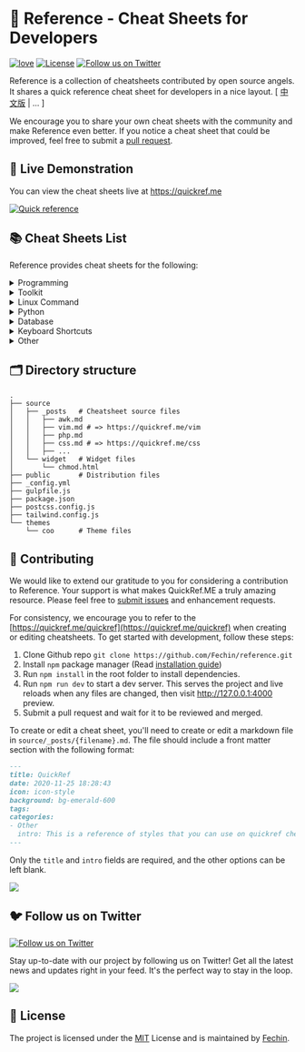 # 📖 Reference - Cheat Sheets for Developers

[![love](https://badgen.net/badge/make%20with/love/pink)](#)
[![License](https://badgen.net/badge/license/MIT/blue)](https://github.com/Fechin/reference/blob/main/LICENSE)
[![Follow us on Twitter](https://img.shields.io/twitter/follow/FechinLi?style=social)](https://twitter.com/FechinLi)


Reference is a collection of cheatsheets contributed by open source angels. It shares a quick reference cheat sheet for developers in a nice layout. \[ [中文版](https://github.com/jaywcjlove/reference) | ... \]

We encourage you to share your own cheat sheets with the community and make Reference even better. If you notice a cheat sheet that could be improved, feel free to submit a [pull request](#-contributing).




## 👀 Live Demonstration

You can view the cheat sheets live at https://quickref.me

[![Quick reference](https://quickref.me/assets/image/preview.png)](https://quickref.me/)


## 📚 Cheat Sheets List

Reference provides cheat sheets for the following:


<details>
<summary>Programming</summary>

- [Kubernetes](https://quickref.me/kubernetes.html): This page contains a list of commonly used kubectl commands and flags.
- [ES6](https://quickref.me/es6.html): A quick reference cheatsheet of what's new in JavaScript for ES2015, ES2016, ES2017, ES2018 and beyond
- [MATLAB](https://quickref.me/matlab.html): This quick reference cheat sheet provides an example introduction to using the [MATLAB](https://mathworks.cn/) scientific computing language to get started quickly
- [C](https://quickref.me/c.html): C quick reference cheat sheet that provides basic syntax and methods.
- [INI](https://quickref.me/ini.html): This is a quick reference cheat sheet for understanding and writing INI-format configuration files.
- [LaTeX](https://quickref.me/latex.html): This cheat sheet summarizes a reference list of [LaTeX](https://www.latex-project.org/) commonly used display math notation and some application examples of [KaTeX](https://katex.org/).
- [Rust](https://quickref.me/rust.html): The Rust quick reference cheat sheet that aims at providing help on writing basic syntax and methods.
- [C#](https://quickref.me/cs.html): C# quick reference cheat sheet that provides basic syntax and methods.
- [Laravel](https://quickref.me/laravel.html): [Laravel](https://laravel.com/docs/8.x/) is an expressive and progressive web application framework for PHP. 
This cheat sheet provides a reference for common commands and features for Laravel 8.
- [Dart](https://quickref.me/dart.html): A Dart cheat sheet with the most important concepts, functions, methods, and more. A complete quick reference for beginners.
- [JSON](https://quickref.me/json.html): This is a quick reference cheat sheet for understanding and writing JSON format configuration files.
- [HTML](https://quickref.me/html.html): This HTML quick reference cheat sheet lists the common HTML and HTML5 tags in readable layout.
- [GraphQL](https://quickref.me/graphql.html): This quick reference cheat sheet provides a brief overview of GraphQL.
- [C++](https://quickref.me/cpp.html): C++ quick reference cheat sheet that provides basic syntax and methods.
- [Java](https://quickref.me/java.html): This cheat sheet is a crash course for Java beginners and help review the basic syntax of the Java language.
- [PHP](https://quickref.me/php.html): This [PHP](https://www.php.net/manual/en/) cheat sheet provides a reference for quickly looking up the correct syntax for the code you use most frequently.
- [Docker](https://quickref.me/docker.html): This is a quick reference cheat sheet for [Docker](https://docs.docker.com/get-started/). And you can find the most common Docker commands here.
- [TOML](https://quickref.me/toml.html): This is a quick reference cheat sheet to the TOML format configuration file syntax.
- [YAML](https://quickref.me/yaml.html): This is a quick reference cheat sheet for understanding and writing YAML format configuration files.
- [CSS 3](https://quickref.me/css.html): This is a quick reference cheat sheet for CSS goodness, listing selector syntax, properties, units and other useful bits of information.
- [jQuery](https://quickref.me/jquery.html): This [jQuery](https://jquery.com/) cheat sheet is a great reference for both beginners and experienced developers.
- [JavaScript](https://quickref.me/javascript.html): A JavaScript cheat sheet with the most important concepts, functions, methods, and more. A complete quick reference for beginners.
- [Python](https://quickref.me/python.html): The [Python](https://www.python.org/) cheat sheet is a one-page reference sheet for the Python 3 programming language.
- [Sass](https://quickref.me/sass.html): This is a quick reference cheat sheet that lists the most useful features of [SASS](https://sass-lang.com).
- [Go](https://quickref.me/go.html): This cheat sheet provided basic syntax and methods to help you using [Go](https://go.dev/).
- [Markdown](https://quickref.me/markdown.html): This is a quick reference cheat sheet to the Markdown syntax.
- [Bash](https://quickref.me/bash.html): This is a quick reference cheat sheet to getting started with linux bash shell scripting.

</details>

<details>
<summary>Toolkit</summary>

- [ChatGPT](https://quickref.me/chatgpt.html): This cheat sheet lists out prompts and tips from all over the world on how to use ChatGPT effectively
- [VSCode](https://quickref.me/vscode.html): This VSCode (Visual Studio Code) quick reference cheat sheet shows its keyboard shortcuts and commands.
- [Mitmproxy](https://quickref.me/mitmproxy.html): [mitmproxy](https://mitmproxy.org/) is a free and open source interactive HTTPS proxy. This is a quick reference cheat sheet to the mitmproxy.
- [XPath](https://quickref.me/xpath.html): This is an [XPath](https://en.wikipedia.org/wiki/XPath) selectors cheat sheet, which lists commonly used XPath positioning methods and CSS selectors
- [Emacs](https://quickref.me/emacs.html): [Emacs](https://www.gnu.org/software/emacs) is the extensible, customizable, self-documenting real time display text editor.
This reference was made for Emacs 27.
- [Emmet](https://quickref.me/emmet.html): [Emmet](https://emmet.io/) is a web-developer’s toolkit for boosting HTML & CSS code writing, which allows you to write large HTML code blocks at speed of light using well-known CSS selectors.
- [RegEX](https://quickref.me/regex.html): A quick reference for regular expressions (regex), including symbols, ranges, grouping, assertions and some sample patterns to get you started.
- [Vim](https://quickref.me/vim.html): A useful collection of [Vim](http://www.vim.org/) 8.2 quick reference cheat sheets to help you learn vim editor faster.

</details>

<details>
<summary>Linux Command</summary>

- [Curl](https://quickref.me/curl.html): This [Curl](https://github.com/curl/curl) cheat sheet contains commands and examples of some common Curl tricks.
- [PM2](https://quickref.me/pm2.html): [PM2] is a daemon process manager that will help you manage and keep your application online. Getting started with PM2 is straightforward, it is offered as a simple and intuitive CLI.
- [Chmod](https://quickref.me/chmod.html): This quick reference cheat sheet provides a brief overview of file permissions, and the operation of the chmod command
- [Tmux](https://quickref.me/tmux.html): The tmux cheat sheet quick reference of most commonly used shortcuts and commands
- [Lsof](https://quickref.me/lsof.html): This quick reference cheat sheet provides various for using lsof command.
- [SSH](https://quickref.me/ssh.html): This quick reference cheat sheet provides various for using SSH.
- [Netstat](https://quickref.me/netstat.html): This quick reference cheat sheet provides various for using netstat command.
- [Screen](https://quickref.me/screen.html): This is a quick reference guide cheat sheet for the screen command.
- [Awk](https://quickref.me/awk.html): This is a one page quick reference cheat sheet to the [GNU awk](https://www.gnu.org/software/gawk/manual/gawk.html), which covers commonly used awk expressions and commands.
- [Find](https://quickref.me/find.html): This is a quick reference list of cheatsheet for linux find command, contains common options and examples.
- [Sed](https://quickref.me/sed.html): [Sed](https://www.gnu.org/software/sed/manual/sed.html) is a stream editor, this sed cheat sheet contains sed commands and some common sed tricks.
- [Cron](https://quickref.me/cron.html): [Cron](https://en.wikipedia.org/wiki/Cron) is most suitable for scheduling repetitive tasks. Scheduling one-time tasks can be accomplished using the associated at utility.
- [Git](https://quickref.me/git.html): This cheat sheet summarizes commonly used Git command line instructions for quick reference.
- [Grep](https://quickref.me/grep.html): This cheat sheet is intended to be a quick reminder for the main concepts involved in using the command line program grep and assumes you already understand its usage.
- [Netcat](https://quickref.me/nc.html): This cheat sheet provides various for using Netcat on both Linux and Unix.

</details>

<details>
<summary>Python</summary>

- [Numpy](https://quickref.me/numpy.html): [NumPy](https://numpy.org/) is the fundamental package for scientific computing with Python. This cheat sheet is a quick reference for NumPy beginners.

</details>

<details>
<summary>Database</summary>

- [Neo4j](https://quickref.me/neo4j.html): A Neo4j cheat sheet with getting started resources and information on how to query the database with Cypher.
- [PostgreSQL](https://quickref.me/postgres.html): The [PostgreSQL](https://www.postgresql.org/docs/current/) cheat sheet provides you with the common PostgreSQL commands and statements.
- [Redis](https://quickref.me/redis.html): This is a [redis](https://redis.io/) quick reference cheat sheet that lists examples of redis commands
- [MySQL](https://quickref.me/mysql.html): The SQL cheat sheet provides you with the most commonly used SQL statements for your reference.

</details>

<details>
<summary>Keyboard Shortcuts</summary>

- [Adobe Photoshop](https://quickref.me/adobe-photoshop.html): A visual cheat-sheet for the 283 keyboard shortcuts found in Adobe Photoshop
- [Apex Legends](https://quickref.me/apex-legends.html): A visual cheat-sheet for the 27 default keyboard shortcuts found in Apex Legends
- [Figma](https://quickref.me/figma.html): A visual cheat-sheet for the 119 keyboard shortcuts found in Figma
- [Microsoft Teams](https://quickref.me/microsoft-teams.html): A visual cheat-sheet for the 38 keyboard shortcuts found in Microsoft Teams
- [TablePlus](https://quickref.me/table-plus.html): A visual cheat-sheet for the 34 keyboard shortcuts found in TablePlus
- [Bear](https://quickref.me/bear-notes.html): A visual cheat-sheet for the 66 keyboard shortcuts found in Bear. This application is MacOS-only.
- [Feedly](https://quickref.me/feedly.html): A visual cheat-sheet for the 25 keyboard shortcuts found on the Feedly app
- [FileZilla](https://quickref.me/filezilla.html): A visual cheat-sheet for the 30 keyboard shortcuts found on the FileZilla program
- [Reddit](https://quickref.me/reddit.html): A visual cheat-sheet for the 17 keyboard shortcuts found on Reddit.com
- [Slack](https://quickref.me/slack.html): A visual cheat-sheet for the 62 keyboard shortcuts found in Slack
- [SoundCloud](https://quickref.me/soundcloud.html): A visual cheat-sheet for the 22 keyboard shortcuts found on SoundCloud
- [Twitter](https://quickref.me/twitter.html): A visual cheat-sheet for the 26 keyboard shortcuts found on Twitter
- [Android Studio](https://quickref.me/android-studio.html): A visual cheat-sheet for the 130 keyboard shortcuts found in the Andriod Studio software
- [Github](https://quickref.me/github.html): A visual cheat-sheet for the 80 keyboard shortcuts found on Github.com
- [Shopify](https://quickref.me/shopify.html): A visual cheat-sheet for the 50 keyboard shortcuts found on the Shopify website
- [Zoom](https://quickref.me/zoom.html): A visual cheat-sheet for the 32 keyboard shortcuts found in Zoom. These shortcuts are for MacOS, for Windows visit /zoom-windows.
- [Adobe XD](https://quickref.me/adobe-xd.html): A visual cheat-sheet for the 97 keyboard shortcuts found in Adobe XD
- [Firefox](https://quickref.me/firefox.html): A visual cheat-sheet for the 116 keyboard shortcuts found in Firefox
- [PhpStorm](https://quickref.me/phpstorm.html): A visual cheat-sheet for the 96 keyboard shortcuts found in JetBrains PhpStorm
- [Postman](https://quickref.me/postman.html): A visual cheat-sheet for the 23 keyboard shortcuts found in Postman
- [Webflow](https://quickref.me/webflow.html): A visual cheat-sheet for the 41 keyboard shortcuts found in Webflow
- [Adobe Lightroom CC](https://quickref.me/adobe-lightroom.html): A visual cheat-sheet for the 251 keyboard shortcuts found in Adobe Lightroom CC
- [1Password](https://quickref.me/1password.html): A cheat sheet for 1password's keyboard shortcuts in Mac, Windows, iOS, Linux.
- [Affinity Designer](https://quickref.me/affinity-designer.html): A visual cheat-sheet for the 108 keyboard shortcuts found in Affinity Designer
- [Pocket](https://quickref.me/pocket.html): A visual cheat-sheet for the 36 keyboard shortcuts found on Pocket for Web
- [Trello](https://quickref.me/trello.html): A visual cheat-sheet for the 29 keyboard shortcuts found on Trello
- [Audacity](https://quickref.me/audacity.html): A visual cheat-sheet for the 135 default keyboard shortcuts found in Audacity
- [Framer X](https://quickref.me/framer-x.html): A visual cheat-sheet for the 45 keyboard shortcuts found in Framer X. This application is MacOS-only.
- [Google Drive](https://quickref.me/google-drive.html): A visual cheat-sheet for the 54 keyboard shortcuts found in Google Drive on the web
- [PuTTy](https://quickref.me/putty.html): A visual cheat-sheet for the 32 keyboard shortcuts found on the PuTTy app
- [Sequel Pro](https://quickref.me/sequel-pro.html): A visual cheat-sheet for the 71 keyboard shortcuts found in Sequel Pro. This application is MacOS-only.
- [Apple Music](https://quickref.me/apple-music.html): A visual cheat-sheet for the 62 keyboard shortcuts found in the Apple Music app. This application is MacOS-only.
- [Blender](https://quickref.me/blender.html): A visual cheat-sheet for the 187 keyboard shortcuts found in Blender
- [Obsidian](https://quickref.me/obsidian.html): A visual cheat-sheet for the 17 keyboard shortcuts found in the Obsidian knowledge base app.
- [Telegram Desktop](https://quickref.me/telegram.html): A visual cheat-sheet for the 37 keyboard shortcuts found on the Telegram Desktop app
- [YouTube](https://quickref.me/youtube.html): A visual cheat-sheet for the 18 keyboard shortcuts found on YouTube.com
- [Airtable](https://quickref.me/airtable.html): A visual cheat-sheet for the 36 keyboard shortcuts found in Airtable
- [Bitbucket](https://quickref.me/bitbucket.html): A visual cheat-sheet for the 35 keyboard shortcuts found on Bitbucket
- [Fortnite](https://quickref.me/fortnite.html): A visual cheat-sheet for the 26 default keyboard shortcuts found in Fortnite
- [Gmail](https://quickref.me/gmail.html): A visual cheat-sheet for the 90 keyboard shortcuts found on Gmail
- [Sketch](https://quickref.me/sketch.html): A visual cheat-sheet for the 149 keyboard shortcuts found in Sketch. This application is MacOS-only.
- [Spotify](https://quickref.me/spotify.html): A visual cheat-sheet for the 23 keyboard shortcuts found in Spotify
- [Brave Browser](https://quickref.me/brave.html): A visual cheat-sheet for the 64 keyboard shortcuts found in the Brave browser
- [KanbanMail](https://quickref.me/kanbanmail.html): A visual cheat-sheet for the 29 keyboard shortcuts found in KanbanMail
- [Microsoft Outlook](https://quickref.me/outlook.html): A visual cheat-sheet for the 210 keyboard shortcuts found in Microsoft Outlook
- [Principle](https://quickref.me/principle.html): A visual cheat-sheet for the 30 keyboard shortcuts found in Principle. This application is MacOS-only.
- [Skype](https://quickref.me/skype.html): A visual cheat-sheet for the 31 keyboard shortcuts found in Skype
- [Arduino IDE](https://quickref.me/arduino.html): A visual cheat-sheet for the 12 keyboard shortcuts found in the Arduino IDE
- [Asana](https://quickref.me/asana.html): A visual cheat-sheet for the 40 keyboard shortcuts found in Asana
- [Code Editor for iOS](https://quickref.me/code-editor-ios.html): A visual cheat-sheet for the 43 keyboard shortcuts found in the Code Editor for iOS app. This application is MacOS-only.
- [Jira](https://quickref.me/jira.html): A visual cheat-sheet for the 44 keyboard shortcuts found in Jira
- [Quip.com](https://quickref.me/quip.html): A visual cheat-sheet for the 52 keyboard shortcuts found in Quip
- [WordPress](https://quickref.me/wordpress.html): A visual cheat-sheet for the 34 keyboard shortcuts found in the WordPress visual editor
- [Chrome Developer Tools](https://quickref.me/chrome-devtools.html): A visual cheat-sheet for the 56 keyboard shortcuts found in Chrome's Developer Tools
- [GIMP](https://quickref.me/gimp.html): A visual cheat-sheet for the 97 keyboard shortcuts found in GIMP
- [Google Chrome](https://quickref.me/google-chrome.html): A visual cheat-sheet for the 65 keyboard shortcuts found in Google Chrome
- [Todoist](https://quickref.me/todoist.html): A visual cheat-sheet for the 37 keyboard shortcuts found in Todoist
- [TickTick](https://quickref.me/ticktick.html): A visual cheat-sheet for the 25 keyboard shortcuts found in the TickTick desktop app
- [VLC Player](https://quickref.me/vlc.html): A visual cheat-sheet for the 82 keyboard shortcuts found in VLC Player
- [Missive](https://quickref.me/missive.html): A visual cheat-sheet for the 83 keyboard shortcuts found in Missive
- [Origami Studio](https://quickref.me/origami.html): A visual cheat-sheet for the 71 keyboard shortcuts found in Origami Studio. This application is MacOS-only.
- [Sublime Text](https://quickref.me/sublime-text.html): A visual cheat-sheet for the 49 keyboard shortcuts found in Sublime Text
- [Transmit](https://quickref.me/transmit.html): A visual cheat-sheet for the 62 keyboard shortcuts found in Transmit. This application is MacOS-only.
- [Affinity Photo](https://quickref.me/affinity-photo.html): A visual cheat-sheet for the 177 keyboard shortcuts found in Affinity Photo
- [Monday.com](https://quickref.me/monday.html): A visual cheat-sheet for the 24 keyboard shortcuts found on Monday.com
- [Proto.io](https://quickref.me/proto-io.html): A visual cheat-sheet for the 48 keyboard shortcuts found in Proto.io
- [Superhuman](https://quickref.me/superhuman.html): A visual cheat-sheet for the 105 keyboard shortcuts found in Superhuman. This application is MacOS-only.
- [Vivaldi Browser](https://quickref.me/vivaldi.html): A visual cheat-sheet for the 69 default keyboard shortcuts found in the Vivaldi browser
- [Finder](https://quickref.me/finder.html): A visual cheat-sheet for the 55 keyboard shortcuts found in Finder. This application is part of MacOS.
- [GitLab](https://quickref.me/gitlab.html): A visual cheat-sheet for the 58 keyboard shortcuts found in GitLab
- [Guitar Pro](https://quickref.me/guitar-pro.html): A visual cheat-sheet for the 129 keyboard shortcuts found in Guitar Pro
- [Roam Research](https://quickref.me/roam.html): A visual cheat-sheet for the 45 keyboard shortcuts found on Roam Research
- [SketchUp Pro](https://quickref.me/sketchup.html): A visual cheat-sheet for the 135 default keyboard shortcuts found in SketchUp Pro
- [Unity 3D](https://quickref.me/unity-3d.html): A visual cheat-sheet for the 50 keyboard shortcuts found in Unity 3D
- [IntelliJ IDEA](https://quickref.me/idea.html): IntelliJ IDEA is a very good Java IDE, most of its commands have shortcuts to keep your hands from leaving the keyboard
- [WebStorm](https://quickref.me/webstorm.html): This quick reference cheat sheet lists the default keyboard shortcuts for WebStorm running on Windows/Linux or Mac

</details>

<details>
<summary>Other</summary>

- [Google Search](https://quickref.me/google-search.html): This quick reference cheat sheet lists of Google advanced search operators.
- [ASCII Code](https://quickref.me/ascii-code.html): This cheatsheet is a complete list of ASCII Code Table with their numbers and names.
- [Aspect Ratio](https://quickref.me/aspect-ratio.html): This cheat sheet lists some common aspect ratios and their pixel resolutions. Always confirm your final delivery ratio when shooting.
- [HTML Characters Entities](https://quickref.me/html-char.html): This cheatsheet is a complete list of HTML entities with their numbers and names. Also included is a full list of ASCII characters that can be represented in HTML.
- [ISO 639-1 Language Code](https://quickref.me/iso-639-1.html): This is a list of the ISO language codes that conform to the ISO 639-1 standard, it provide reference for multi-language website.
- [Resolutions](https://quickref.me/resolutions.html): This cheat sheet lists screen sizes, viewport size and CSS media queries for popular Phones, Tablets, Laptops and Watches
- [HTTP Status Code](https://quickref.me/http-status-code.html): The http status codes cheat sheet. a quick reference to every HTTP status code.
- [Emoji](https://quickref.me/emoji.html): Some of the emoji codes are not super easy to remember, so here is a little cheat sheet.
- [QuickRef](https://quickref.me/quickref.html): This is the magic syntax variant manual that you can use on QuickRef.ME, It's a good practice for contributors.
- [MIME types](https://quickref.me/mime.html): This cheat sheet lists some common MIME types for the Web. You can look in the [IANA/MIME Media Types registry](http://www.iana.org/assignments/media-types/index.html) which contains all registered MIME types.

</details>



## 🗂️ Directory structure
```
.
├── source
│   ├── _posts   # Cheatsheet source files
│   │   ├── awk.md
│   │   ├── vim.md # => https://quickref.me/vim
│   │   ├── php.md
│   │   ├── css.md # => https://quickref.me/css
│   │   ├── ...
│   └── widget   # Widget files
│       └── chmod.html
├── public       # Distribution files
├── _config.yml
├── gulpfile.js
├── package.json
├── postcss.config.js
├── tailwind.config.js
└── themes
    └── coo      # Theme files
```




## 🤝 Contributing

We would like to extend our gratitude to you for considering a contribution to Reference. Your support is what makes QuickRef.ME a truly amazing resource. Please feel free to [submit issues](https://github.com/Fechin/reference/issues/new?assignee=Fechin) and enhancement requests.

For consistency, we encourage you to refer to the [https://quickref.me/quickref](https://quickref.me/quickref) when creating or editing cheatsheets. To get started with development, follow these steps:

1. Clone Github repo `git clone https://github.com/Fechin/reference.git`
2. Install `npm` package manager (Read [installation guide](https://docs.npmjs.com/downloading-and-installing-node-js-and-npm))
3. Run `npm install` in the root folder to install dependencies.
4. Run `npm run dev` to start a dev server. This serves the project and live reloads when any files are changed, then visit http://127.0.0.1:4000 preview.
5. Submit a pull request and wait for it to be reviewed and merged.



To create or edit a cheat sheet, you'll need to create or edit a markdown file in `source/_posts/{filename}.md`. The file should include a front matter section with the following format:


```markdown
---
title: QuickRef
date: 2020-11-25 18:28:43
icon: icon-style
background: bg-emerald-600
tags:
categories:
- Other
  intro: This is a reference of styles that you can use on quickref cheatsheets!
---
```
Only the `title` and `intro` fields are required, and the other options can be left blank. 


<a href="https://github.com/Fechin/reference/graphs/contributors">
  <img src="https://contrib.rocks/image?repo=Fechin/reference" />
</a>


## 🐦 Follow us on Twitter

[![Follow us on Twitter](https://img.shields.io/twitter/follow/FechinLi?color=%234a99e9&style=for-the-badge)](https://twitter.com/FechinLi)

Stay up-to-date with our project by following us on Twitter! Get all the latest news and updates right in your feed. It's the perfect way to stay in the loop.

<a href="https://www.buymeacoffee.com/randy8080"><img src="https://img.buymeacoffee.com/button-api/?text=Buy me a coffee&emoji=&slug=randy8080&button_colour=40DCA5&font_colour=ffffff&font_family=Cookie&outline_colour=000000&coffee_colour=FFDD00" /></a>


## 📃 License

The project is licensed under the [MIT](https://github.com/Fechin/reference/blob/main/LICENSE) License and is maintained by [Fechin](https://github.com/Fechin).

